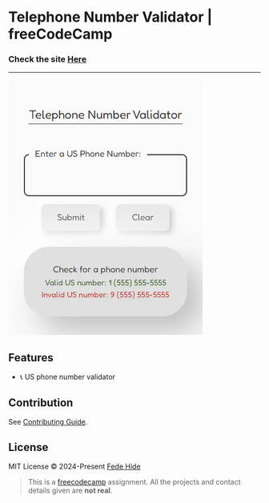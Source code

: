 # Telephone Number Validator | freeCodeCamp

### Check the site [Here](https://fedehide.github.io/phone-number-validator " US phone number validator")

------------

[![phone-number-validator-screenshot.webp](/public/images/phone-number-validator-screenshot.webp)](/public/images/phone-number-validator-screenshot.webp)

## Features

- 📞 US phone number validator

## Contribution

See [Contributing Guide](CONTRIBUTING.md).

## License

MIT License © 2024-Present [Fede Hide](https://github.com/FedeHide)

> This is a [freecodecamp](https://www.freecodecamp.org/ "freecodecamp") assignment. All the projects and contact details given are **not real**.